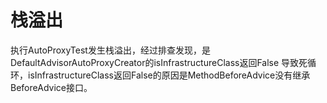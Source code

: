# 栈溢出
执行AutoProxyTest发生栈溢出，经过排查发现，是DefaultAdvisorAutoProxyCreator的isInfrastructureClass返回False
导致死循环，isInfrastructureClass返回False的原因是MethodBeforeAdvice没有继承BeforeAdvice接口。